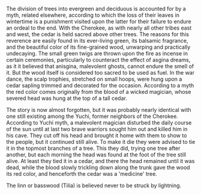 The division of trees into evergreen and deciduous is accounted for by a myth, related elsewhere, according to which the loss of their leaves in wintertime is a punishment visited upon the latter for their failure to endure an ordeal to the end. With the Cherokee, as with nearly all other tribes east and west, the cedar is held sacred above other trees. The reasons for this reverence are easily found in its ever-living green, its balsamic fragrance, and the beautiful color of its fine-grained wood, unwarping and practically undecaying. The small green twigs are thrown upon the fire as incense in certain ceremonies, particularly to counteract the effect of asgina dreams, as it it believed that anisgina, malevolent ghosts, cannot endure the smell of it. But the wood itself is considered too sacred to be used as fuel. In the war dance, the scalp trophies, stretched on small hoops, were hung upon a cedar sapling trimmed and decorated for the occasion. According to a myth the red color comes originally from the blood of a wicked magician, whose severed head was hung at the top of a tall cedar.

The story is now almost forgotten, but it was probably nearly identical with one still existing among the Yuchi, former neighbors of the Cherokee. According to Yuchi myth, a malevolent magician disturbed the daily course of the sun until at last two brave warriors sought him out and killed him in his cave. They cut off his head and brought it home with them to show to the people, but it continued still alive. To make it die they were advised to tie it in the topmost branches of a tree. This they did, trying one tree after another, but each morning the head was found at the foot of the tree still alive. At least they tied it in a cedar, and there the head remained until it was dead, while the blood slowly trickling down along the trunk gave the wood its red color, and henceforth the cedar was a 'medicine' tree.

The linn or basswood (Tilia) is believed never to be struck by lightning.